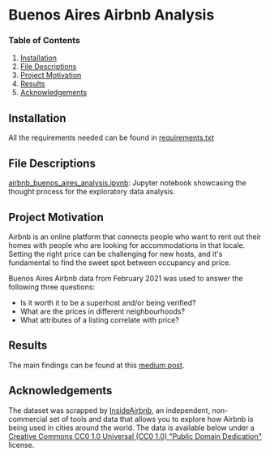# Buenos Aires Airbnb Analysis

### Table of Contents

1. [Installation](#installation)
2. [File Descriptions](#files)
3. [Project Motivation](#motivation)
4. [Results](#results)
5. [Acknowledgements](#acknowledgements)

## Installation <a name="installation"></a>

All the requirements needed can be found in [requirements.txt](https://github.com/MercedesTerragno/Buenos-Aires-Airbnb-Analysis/blob/main/requirements.txt)

## File Descriptions <a name="files"></a>

[airbnb_buenos_aires_analysis.ipynb](https://github.com/MercedesTerragno/Buenos-Aires-Airbnb-Analysis/blob/main/airbnb_buenos_aires_analysis.ipynb): Jupyter notebook showcasing the thought process for the exploratory data analysis.

## Project Motivation <a name="motivation"></a>

Airbnb is an online platform that connects people who want to rent out their homes with people who are looking for accommodations in that locale. Setting the right price can be challenging for new hosts, and it's fundamental to find the sweet spot between occupancy and price. 

Buenos Aires Airbnb data from February 2021 was used to answer the following three questions:

- Is it worth it to be a superhost and/or being verified?
- What are the prices in different neighbourhoods?
- What attributes of a listing correlate with price?

## Results <a name="results"></a>

The main findings can be found at this [medium post](https://mercedesterragno.medium.com/hosting-in-buenos-aires-how-should-you-set-your-price-bd2eeef59631).

## Acknowledgements <a name="acknowledgements"></a>

The dataset was scrapped by [InsideAirbnb](http://insideairbnb.com/about.html), an independent, non-commercial set of tools and data that allows you to explore how Airbnb is being used in cities around the world. The data is available below under a [Creative Commons CC0 1.0 Universal (CC0 1.0) "Public Domain Dedication"](https://creativecommons.org/publicdomain/zero/1.0/) license.


